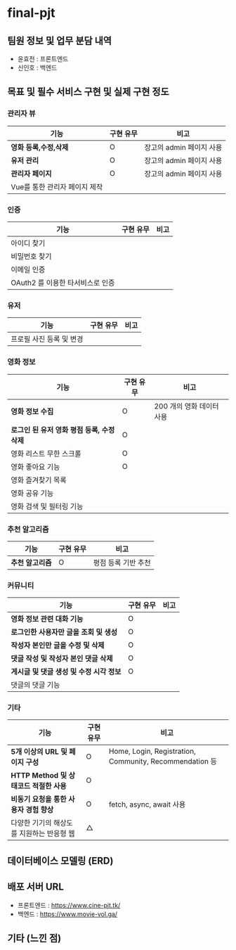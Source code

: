 # final-pjt

## 팀원 정보 및 업무 분담 내역

- 윤효전 : 프론트엔드
- 신인호 : 백엔드

## 목표 및 필수 서비스 구현 및 실제 구현 정도

### 관리자 뷰

| 기능                          | 구현 유무 | 비고                     |
| ----------------------------- | --------- | ------------------------ |
| **영화 등록,수정,삭제**       | O         | 장고의 admin 페이지 사용 |
| **유저 관리**                 | O         | 장고의 admin 페이지 사용 |
| **관리자 페이지**             | O         | 장고의 admin 페이지 사용 |
| Vue를 통한 관리자 페이지 제작 |           |                          |

### 인증

| 기능                             | 구현 유무 | 비고 |
| -------------------------------- | --------- | ---- |
| 아이디 찾기                      |           |      |
| 비밀번호 찾기                    |           |      |
| 이메일 인증                      |           |      |
| OAuth2 를 이용한 타서비스로 인증 |           |      |

### 유저

| 기능                     | 구현 유무 | 비고 |
| ------------------------ | --------- | ---- |
| 프로필 사진 등록 및 변경 |           |      |

### 영화 정보

| 기능                                         | 구현 유무 | 비고                      |
| -------------------------------------------- | --------- | ------------------------- |
| **영화 정보 수집**                           | O         | 200 개의 영화 데이터 사용 |
| **로그인 된 유저 영화 평점 등록, 수정 삭제** | O         |                           |
| 영화 리스트 무한 스크롤                      | O         |                           |
| 영화 좋아요 기능                             | O         |                           |
| 영화 즐겨찾기 목록                           |           |                           |
| 영화 공유 기능                               |           |                           |
| 영화 검색 및 필터링 기능                     |           |                           |

### 추천 알고리즘

| 기능              | 구현 유무 | 비고                |
| ----------------- | --------- | ------------------- |
| **추천 알고리즘** | O         | 평점 등록 기반 추천 |

### 커뮤니티

| 기능                                      | 구현 유무 | 비고 |
| ----------------------------------------- | --------- | ---- |
| **영화 정보 관련 대화 기능**              | O         |      |
| **로그인한 사용자만 글을 조회 및 생성**   | O         |      |
| **작성자 본인만 글을 수정 및 삭제**       | O         |      |
| **댓글 작성 및 작성자 본인 댓글 삭제**    | O         |      |
| **게시글 및 댓글 생성 및 수정 시각 정보** | O         |      |
| 댓글의 댓글 기능                          |           |      |

### 기타

| 기능                                      | 구현 유무 | 비고                                                    |
| ----------------------------------------- | --------- | ------------------------------------------------------- |
| **5개 이상의 URL 및 페이지 구성**         | O         | Home, Login, Registration, Community, Recommendation 등 |
| **HTTP Method 및 상태코드 적절한 사용**   | O         |                                                         |
| **비동기 요청을 통한 사용자 경험 향상**   | O         | fetch, async, await 사용                                |
| 다양한 기기의 해상도를 지원하는 반응형 웹 | △         |                                                         |

## 데이터베이스 모델링 (ERD)

## 배포 서버 URL

- 프론트엔드 : https://www.cine-pjt.tk/
- 백엔드 : https://www.movie-vol.ga/

## 기타 (느낀 점)
